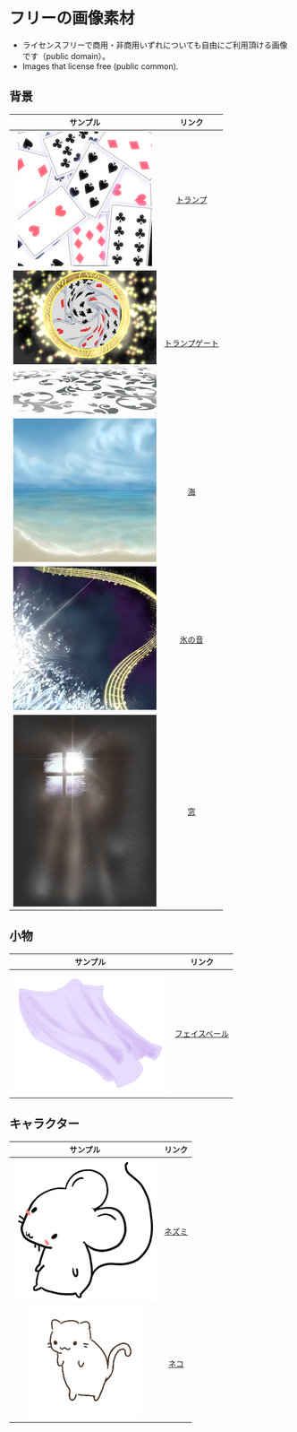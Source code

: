 # フリーの画像素材
- ライセンスフリーで商用・非商用いずれについても自由にご利用頂ける画像です（public domain）。
- Images that license free (public common).

## 背景

|サンプル|リンク|
|:---:|:---:|
|![トランプ](background/t001_trump.png)|[トランプ](background/001_trump.png)|
|![トランプゲート](background/t002_trump_gate.png)|[トランプゲート](background/002_trump_gate.png)|
|![海](background/t003_sea.jpg)|[海](background/003_sea.jpg)|
|![氷の音](background/t004_ice_sounds.jpg)|[氷の音](background/004_ice_sounds.jpg)|
|![窓](background/t005_window.jpg)|[窓](background/005_window.jpg)|

## 小物

|サンプル|リンク|
|:---:|:---:|
|![フェイスベール](items/t001_facebale.png)|[フェイスベール](items/001_facebale.png)|

## キャラクター

|サンプル|リンク|
|:---:|:---:|
|![ネズミ](characters/t001_mouse.png)|[ネズミ](characters/001_mouse.png)|
|![ネコ](characters/t002_cat.png)|[ネコ](characters/002_cat.png)|

